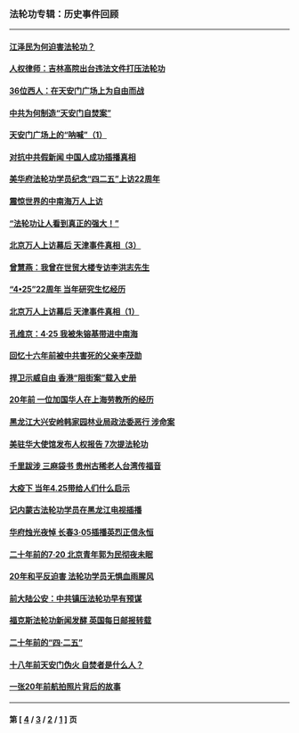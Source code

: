 ### 法轮功专辑：历史事件回顾
---
#### [江泽民为何迫害法轮功？](../../pages/nf5793/n13876324.md?12210430) 
#### [人权律师：吉林高院出台违法文件打压法轮功](../../pages/nf5793/n13825665.md?12210430) 
#### [36位西人：在天安门广场上为自由而战](../../pages/nf5793/n13390029.md?12210430) 
#### [中共为何制造“天安门自焚案”](../../pages/nf5793/n13183270.md?12210430) 
#### [天安门广场上的“呐喊”（1）](../../pages/nf5793/n13105277.md?12210430) 
#### [对抗中共假新闻 中国人成功插播真相](../../pages/nf5793/n12910618.md?12210430) 
#### [美华府法轮功学员纪念“四二五”上访22周年](../../pages/nf5793/n12904445.md?12210430) 
#### [震惊世界的中南海万人上访](../../pages/nf5793/n12903976.md?12210430) 
#### [“法轮功让人看到真正的强大！”](../../pages/nf5793/n12903195.md?12210430) 
#### [北京万人上访幕后 天津事件真相（3）](../../pages/nf5793/n12902807.md?12210430) 
#### [曾慧燕：我曾在世贸大楼专访李洪志先生](../../pages/nf5793/n12898729.md?12210430) 
#### [“4•25”22周年 当年研究生忆经历](../../pages/nf5793/n12894152.md?12210430) 
#### [北京万人上访幕后 天津事件真相（1）](../../pages/nf5793/n12885174.md?12210430) 
#### [孔维京：4·25 我被朱镕基带进中南海](../../pages/nf5793/n12864987.md?12210430) 
#### [回忆十六年前被中共害死的父亲李茂勋](../../pages/nf5793/n12880270.md?12210430) 
#### [捍卫示威自由 香港“阻街案”载入史册](../../pages/nf5793/n12811245.md?12210430) 
#### [20年前 一位加国华人在上海劳教所的经历](../../pages/nf5793/n12707932.md?12210430) 
#### [黑龙江大兴安岭韩家园林业局政法委恶行 涉命案](../../pages/nf5793/n12622815.md?12210430) 
#### [美驻华大使馆发布人权报告 7次提法轮功](../../pages/nf5793/n12520541.md?12210430) 
#### [千里跋涉 三麻袋书 贵州古稀老人台湾传福音](../../pages/nf5793/n12198750.md?12210430) 
#### [大疫下 当年4.25带给人们什么启示](../../pages/nf5793/n12058565.md?12210430) 
#### [记内蒙古法轮功学员在黑龙江电视插播](../../pages/nf5793/n11699194.md?12210430) 
#### [华府烛光夜悼 长春3·05插播英烈正信永恒](../../pages/nf5793/n11397432.md?12210430) 
#### [二十年前的7·20 北京青年郭为民彻夜未眠](../../pages/nf5793/n11354195.md?12210430) 
#### [20年和平反迫害 法轮功学员无惧血雨腥风](../../pages/nf5793/n11348279.md?12210430) 
#### [前大陆公安：中共镇压法轮功早有预谋](../../pages/nf5793/n11352168.md?12210430) 
#### [福克斯法轮功新闻发酵  英国每日邮报转载](../../pages/nf5793/n11285952.md?12210430) 
#### [二十年前的“四·二五”](../../pages/nf5793/n11207639.md?12210430) 
#### [十八年前天安门伪火 自焚者是什么人？](../../pages/nf5793/n10996556.md?12210430) 
#### [一张20年前航拍照片背后的故事](../../pages/nf5793/n10693797.md?12210430) 

---
#### 第 [ [4](./4.md?12210430) / [3](./3.md?12210430) / [2](./2.md?12210430) / [1](./1.md?12210430) ] 页

